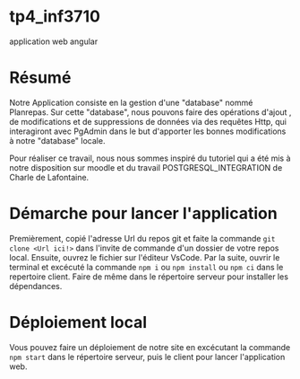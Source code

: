 # tp4_inf3710
application web angular
# Résumé
Notre Application consiste en la gestion d'une "database" nommé Planrepas.
Sur cette "database", nous pouvons faire des opérations d'ajout , de modifications et de suppressions de données via des requêtes Http, qui interagiront avec PgAdmin dans le but d'apporter les bonnes modifications à notre "database" locale.

Pour réaliser ce travail, nous nous sommes inspiré du tutoriel qui a été mis à notre disposition sur moodle et du travail POSTGRESQL_INTEGRATION de Charle de Lafontaine.

# Démarche pour lancer l'application

Premièrement, copié l'adresse Url du repos git et faite la commande `git clone <Url ici!>` dans l'invite de commande d'un dossier de votre repos local.
Ensuite, ouvrez le fichier sur l'éditeur VsCode.
Par la suite, ouvrir le terminal et excécuté la commande  `npm i` ou `npm install` ou `npm ci` dans le repertoire client. Faire de même dans le répertoire serveur pour installer les dépendances.

# Déploiement local

Vous pouvez faire un déploiement de notre site en excécutant la commande `npm start` dans le répertoire serveur, puis le client pour lancer l'application web.

